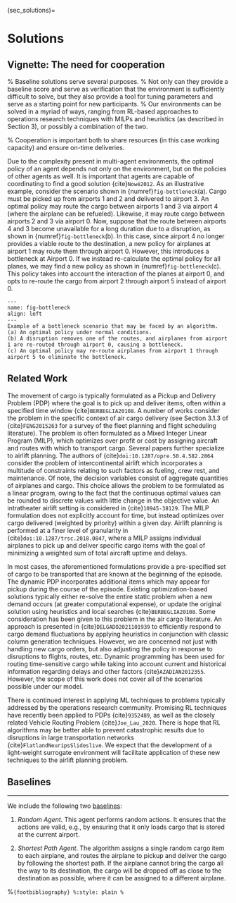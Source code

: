 (sec_solutions)=
# Solutions

## Vignette: The need for cooperation

% Baseline solutions serve several purposes.
% Not only can they provide a baseline score and serve as verification that the environment is sufficiently difficult to solve, but they also provide a tool for tuning parameters and serve as a starting point for new participants.
% Our environments can be solved in a myriad of ways, ranging from RL-based approaches to operations research techniques with MILPs and heuristics (as described in Section 3), or possibly a combination of the two.

% Cooperation is important both to share resources (in this case working capacity) and ensure on-time deliveries. 

Due to the complexity present in multi-agent environments, the optimal policy of an agent depends not only on the environment, but on the policies of other agents as well.
It is important that agents are capable of coordinating to find a good solution {cite}`Nowé2012`.
As an illustrative example, consider the scenario shown in {numref}`fig-bottleneck`(a).
Cargo must be picked up from airports 1 and 2 and delivered to airport 3.
An optimal policy may route the cargo between airports 1 and 3 via airport 4 (where the airplane can be refueled).
Likewise, it may route cargo between airports 2 and 3 via airport 0.
Now, suppose that the route between airports 4 and 3 become unavailable for a long duration due to a disruption, as shown in {numref}`fig-bottleneck`(b).
In this case, since airport 4 no longer provides a viable route to the destination, a new policy for airplanes at airport 1 may route them through airport 0.
However, this introduces a bottleneck at Airport 0.
If we instead re-calculate the optimal policy for all planes, we may find a new policy as shown in {numref}`fig-bottleneck`(c).
This policy takes into account the interaction of the planes at airport 0, and opts to re-route the cargo from airport 2 through airport 5 instead of airport 0.

```{figure} BottleneckScenario.svg
---
name: fig-bottleneck
align: left
---
Example of a bottleneck scenario that may be faced by an algorithm.
(a) An optimal policy under normal conditions.
(b) A disruption removes one of the routes, and airplanes from airport 1 are re-routed through airport 0, causing a bottleneck.
(c) An optimal policy may re-route airplanes from airport 1 through airport 5 to eliminate the bottleneck.
```


## Related Work

The movement of cargo is typically formulated as a Pickup and Delivery Problem (PDP) where the goal is to pick up and deliver items, often within a specified time window {cite}`BERBEGLIA20108`.
A number of works consider the problem in the specific context of air cargo delivery (see Section 3.1.3 of {cite}`FENG2015263` for a survey of the fleet planning and flight scheduling literature).
The problem is often formulated as a Mixed Integer Linear Program (MILP), which optimizes over profit or cost by assigning aircraft and routes with which to transport cargo.
Several papers further specialize to airlift planning.
The authors of {cite}`doi:10.1287/opre.50.4.582.2864` consider the problem of intercontinental airlift which incorporates a multitude of constraints relating to such factors as fueling, crew rest, and maintenance.
Of note, the decision variables consist of aggregate quantities of airplanes and cargo. This choice allows the problem to be formulated as a linear program, owing to the fact that the continuous optimal values can be rounded to discrete values with little change in the objective value.
An intratheater airlift setting is considered in {cite}`10945-38129`.
The MILP formulation does not explicitly account for time, but instead optimizes over cargo delivered (weighted by priority) within a given day.
Airlift planning is performed at a finer level of granularity in {cite}`doi:10.1287/trsc.2018.0847`, where a MILP assigns individual airplanes to pick up and deliver specific cargo items with the goal of minimizing a weighted sum of total aircraft uptime and delays.

In most cases, the aforementioned formulations provide a pre-specified set of cargo to be transported that are known at the beginning of the episode.
The dynamic PDP incorporates additional items which may appear for pickup during the course of the episode.
Existing optimization-based solutions typically either re-solve the entire static problem when a new demand occurs (at greater computational expense), or update the original solution using heuristics and local searches {cite}`BERBEGLIA20108`.
Some consideration has been given to this problem in the air cargo literature.
An approach is presented in {cite}`DELGADO2021101939` to efficiently respond to cargo demand fluctuations by applying heuristics in conjunction with classic column generation techniques.
However, we are concerned not just with handling new cargo orders, but also adjusting the policy in response to disruptions to flights, routes, etc.
Dynamic programming has been used for routing time-sensitive cargo while taking into account current and historical information regarding delays and other factors {cite}`AZADIAN2012355`.
However, the scope of this work does not cover all of the scenarios possible under our model.

There is continued interest in applying ML techniques to problems typically addressed by the operations research community.
Promising RL techniques have recently been applied to PDPs {cite}`9352489`, as well as the closely related Vehicle Routing Problem {cite}`Joe_Lau_2020`.
There is hope that RL algorithms may be better able to prevent catastrophic results due to disruptions in large transportation networks {cite}`FlatlandNeuripsSlideslive`.
We expect that the development of a light-weight surrogate environment will facilitate application of these new techniques to the airlift planning problem.



## Baselines
-------------------

We include the following two [baselines](https://github.com/airlift-challenge/airlift/blob/main/airlift/solutions/baselines.py):

1) *Random Agent*.
   This agent performs random actions.
   It ensures that the actions are valid, e.g., by ensuring that it only loads cargo that is stored at the current airport.

2) *Shortest Path Agent*.
   The algorithm assigns a single random cargo item to each airplane, and routes the airplane to pickup and deliver the cargo by following the shortest path.
   If the airplane cannot bring the cargo all the way to its destination, the cargo will be dropped off as close to the destination as possible, where it can be assigned to a different airplane.




%```{footbibliography}
%:style: plain
%```

